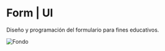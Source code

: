 <h1>Form | UI</h1>
<p>Diseño y programación del formulario para fines educativos.</p>

![Fondo](https://github.com/user-attachments/assets/ad694872-efa7-4e9c-a597-cd4839eba60d)
